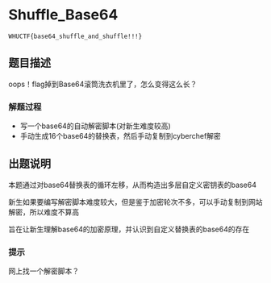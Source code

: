 # Shuffle_Base64
`WHUCTF{base64_shuffle_and_shuffle!!!}`
## 题目描述
oops！flag掉到Base64滚筒洗衣机里了，怎么变得这么长？

### 解题过程
- 写一个base64的自动解密脚本(对新生难度较高)
- 手动生成16个base64的替换表，然后手动复制到cyberchef解密

## 出题说明
本题通过对base64替换表的循环左移，从而构造出多层自定义密钥表的base64

新生如果要编写解密脚本难度较大，但是鉴于加密轮次不多，可以手动复制到网站解密，所以难度不算高

旨在让新生理解base64的加密原理，并认识到自定义替换表的base64的存在

### 提示
网上找一个解密脚本？